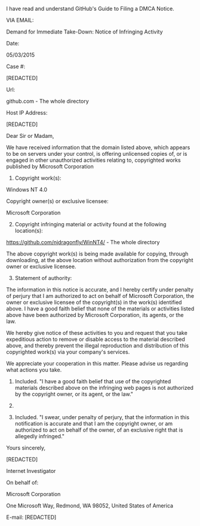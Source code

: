 I have read and understand GitHub's Guide to Filing a DMCA Notice.

VIA EMAIL:

Demand for Immediate Take-Down: Notice of Infringing Activity

Date:

05/03/2015

Case #:

[REDACTED]

Url:

github.com - The whole directory

Host IP Address:

[REDACTED]

Dear Sir or Madam,

We have received information that the domain listed above, which appears to
be on servers under your control, is offering unlicensed copies of, or is
engaged in other unauthorized activities relating to, copyrighted works
published by Microsoft Corporation

1. Copyright work(s):

Windows NT 4.0

Copyright owner(s) or exclusive licensee:

Microsoft Corporation

2. Copyright infringing material or activity found at the following
location(s):

https://github.com/njdragonfly/WinNT4/ - The whole directory

The above copyright work(s) is being made available for copying, through
downloading, at the above location without authorization from the copyright
owner or exclusive licensee.

3. Statement of authority:

The information in this notice is accurate, and I hereby certify under
penalty of perjury that I am authorized to act on behalf of Microsoft
Corporation, the owner or exclusive licensee of the copyright(s) in the
work(s) identified above. I have a good faith belief that none of the
materials or activities listed above have been authorized by Microsoft
Corporation, its agents, or the law.

We hereby give notice of these activities to you and request that you take
expeditious action to remove or disable access to the material described
above, and thereby prevent the illegal reproduction and distribution of this
copyrighted work(s) via your company's services.

We appreciate your cooperation in this matter. Please advise us regarding
what actions you take.

1. Included. "I have a good faith belief that use of the copyrighted
materials described above on the infringing web pages is not authorized by
the copyright owner, or its agent, or the law."

2.

3. Included. "I swear, under penalty of perjury, that the information
in this notification is accurate and that I am the copyright owner, or am
authorized to act on behalf of the owner, of an exclusive right that is
allegedly infringed."

Yours sincerely,

[REDACTED]


Internet Investigator

On behalf of:

Microsoft Corporation

One Microsoft Way, Redmond, WA 98052, United States of America

E-mail: [REDACTED]
